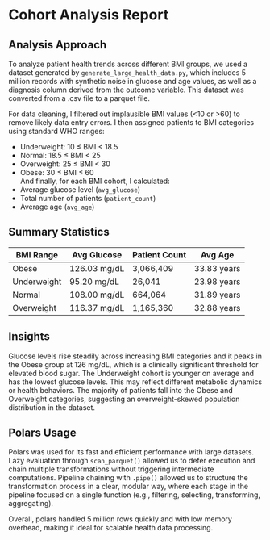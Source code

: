 # Cohort Analysis Report

## Analysis Approach

To analyze patient health trends across different BMI groups, we used a dataset generated by `generate_large_health_data.py`, which includes 5 million records with synthetic noise in glucose and age values, as well as a diagnosis column derived from the outcome variable. This dataset was converted from a .csv file to a parquet file.

For data cleaning, I filtered out implausible BMI values (<10 or >60) to remove likely data entry errors. I then assigned patients to BMI categories using standard WHO ranges:
- Underweight: 10 ≤ BMI < 18.5  
- Normal: 18.5 ≤ BMI < 25  
- Overweight: 25 ≤ BMI < 30  
- Obese: 30 ≤ BMI ≤ 60  
And finally, for each BMI cohort, I calculated:
- Average glucose level (`avg_glucose`)
- Total number of patients (`patient_count`)
- Average age (`avg_age`)

## Summary Statistics

| BMI Range    | Avg Glucose | Patient Count | Avg Age |
|--------------|-------------|----------------|---------|
| Obese        | 126.03 mg/dL | 3,066,409       | 33.83 years |
| Underweight  | 95.20 mg/dL  | 26,041          | 23.98 years |
| Normal       | 108.00 mg/dL | 664,064         | 31.89 years |
| Overweight   | 116.37 mg/dL | 1,165,360       | 32.88 years |

## Insights
Glucose levels rise steadily across increasing BMI categories and it peaks in the Obese group at 126 mg/dL, which is a clinically significant threshold for elevated blood sugar. The Underweight cohort is younger on average and has the lowest glucose levels. This may reflect different metabolic dynamics or health behaviors. The majority of patients fall into the Obese and Overweight categories, suggesting an overweight-skewed population distribution in the dataset.

## Polars Usage
Polars was used for its fast and efficient performance with large datasets. Lazy evaluation through `scan_parquet()` allowed us to defer execution and chain multiple transformations without triggering intermediate computations. Pipeline chaining with `.pipe()` allowed us to structure the transformation process in a clear, modular way, where each stage in the pipeline focused on a single function (e.g., filtering, selecting, transforming, aggregating).

Overall, polars handled 5 million rows quickly and with low memory overhead, making it ideal for scalable health data processing.
